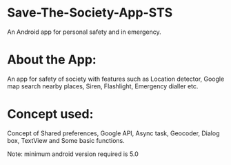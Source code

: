# Save-The-Society-App-STS
An Android app for personal safety and in emergency.

# About the App: 
An app for safety of society with features such as
Location detector, 
Google map search nearby places,
Siren, 
Flashlight, 
Emergency dialler etc.

# Concept used: 
Concept of Shared preferences, 
Google API,
Async task, 
Geocoder, 
Dialog box, 
TextView and
Some basic functions.

Note: minimum android version required is 5.0
